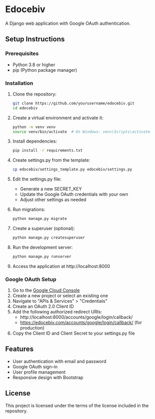 # Edocebiv

A Django web application with Google OAuth authentication.

## Setup Instructions

### Prerequisites
- Python 3.8 or higher
- pip (Python package manager)

### Installation

1. Clone the repository:
   ```bash
   git clone https://github.com/yourusername/edocebiv.git
   cd edocebiv
   ```

2. Create a virtual environment and activate it:
   ```bash
   python -m venv venv
   source venv/bin/activate  # On Windows: venv\Scripts\activate
   ```

3. Install dependencies:
   ```bash
   pip install -r requirements.txt
   ```

4. Create settings.py from the template:
   ```bash
   cp edocebiv/settings_template.py edocebiv/settings.py
   ```

5. Edit the settings.py file:
   - Generate a new SECRET_KEY
   - Update the Google OAuth credentials with your own
   - Adjust other settings as needed

6. Run migrations:
   ```bash
   python manage.py migrate
   ```

7. Create a superuser (optional):
   ```bash
   python manage.py createsuperuser
   ```

8. Run the development server:
   ```bash
   python manage.py runserver
   ```

9. Access the application at http://localhost:8000

### Google OAuth Setup

1. Go to the [Google Cloud Console](https://console.cloud.google.com/)
2. Create a new project or select an existing one
3. Navigate to "APIs & Services" > "Credentials"
4. Create an OAuth 2.0 Client ID
5. Add the following authorized redirect URIs:
   - http://localhost:8000/accounts/google/login/callback/
   - https://edocebiv.com/accounts/google/login/callback/ (for production)
6. Copy the Client ID and Client Secret to your settings.py file

## Features

- User authentication with email and password
- Google OAuth sign-in
- User profile management
- Responsive design with Bootstrap

## License

This project is licensed under the terms of the license included in the repository.

